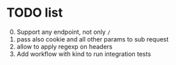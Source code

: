 # TODO list

0. Support any endpoint, not only `/`
1. pass also cookie and all other params to sub request
2. allow to apply regexp on headers
3. Add workflow with kind to run integration tests